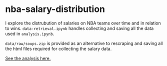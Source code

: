 # nba-salary-distribution

I explore the distrubution of salaries on NBA teams over time and in relation to wins. `data-retrieval.ipynb` handles collecting and saving all the data used in `analysis.ipynb`.

`data/raw/soups.zip` is provided as an alternative to rescraping and saving all the html files required for collecting the salary data.

[See the analysis here.](analysis.ipynb)